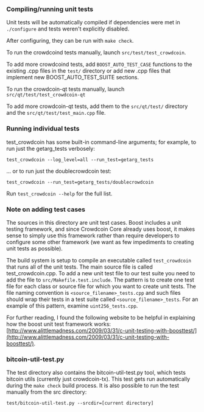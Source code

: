 ### Compiling/running unit tests

Unit tests will be automatically compiled if dependencies were met in `./configure`
and tests weren't explicitly disabled.

After configuring, they can be run with `make check`.

To run the crowdcoind tests manually, launch `src/test/test_crowdcoin`.

To add more crowdcoind tests, add `BOOST_AUTO_TEST_CASE` functions to the existing
.cpp files in the `test/` directory or add new .cpp files that
implement new BOOST_AUTO_TEST_SUITE sections.

To run the crowdcoin-qt tests manually, launch `src/qt/test/test_crowdcoin-qt`

To add more crowdcoin-qt tests, add them to the `src/qt/test/` directory and
the `src/qt/test/test_main.cpp` file.

### Running individual tests

test_crowdcoin has some built-in command-line arguments; for
example, to run just the getarg_tests verbosely:

    test_crowdcoin --log_level=all --run_test=getarg_tests

... or to run just the doublecrowdcoin test:

    test_crowdcoin --run_test=getarg_tests/doublecrowdcoin

Run `test_crowdcoin --help` for the full list.

### Note on adding test cases

The sources in this directory are unit test cases.  Boost includes a
unit testing framework, and since Crowdcoin Core already uses boost, it makes
sense to simply use this framework rather than require developers to
configure some other framework (we want as few impediments to creating
unit tests as possible).

The build system is setup to compile an executable called `test_crowdcoin`
that runs all of the unit tests.  The main source file is called
test_crowdcoin.cpp. To add a new unit test file to our test suite you need
to add the file to `src/Makefile.test.include`. The pattern is to create 
one test file for each class or source file for which you want to create 
unit tests.  The file naming convention is `<source_filename>_tests.cpp` 
and such files should wrap their tests in a test suite 
called `<source_filename>_tests`. For an example of this pattern, 
examine `uint256_tests.cpp`.

For further reading, I found the following website to be helpful in
explaining how the boost unit test framework works:
[http://www.alittlemadness.com/2009/03/31/c-unit-testing-with-boosttest/](http://www.alittlemadness.com/2009/03/31/c-unit-testing-with-boosttest/).

### bitcoin-util-test.py

The test directory also contains the bitcoin-util-test.py tool, which tests bitcoin utils (currently just crowdcoin-tx). This test gets run automatically during the `make check` build process. It is also possible to run the test manually from the src directory:

```
test/bitcoin-util-test.py --srcdir=[current directory]

```